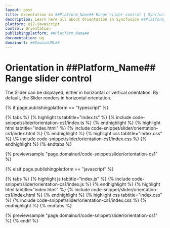 ```yaml
---
layout: post
title: Orientation in ##Platform_Name## Range slider control | Syncfusion
description: Learn here all about Orientation in Syncfusion ##Platform_Name## Range slider control of Syncfusion Essential JS 2 and more.
platform: ej2-javascript
control: Orientation 
publishingplatform: ##Platform_Name##
documentation: ug
domainurl: ##DomainURL##
---
```


# Orientation in ##Platform_Name## Range slider control

The Slider can be displayed, either in horizontal or vertical orientation. By default, the Slider renders in horizontal orientation.

{% if page.publishingplatform == "typescript" %}

 {% tabs %}
{% highlight ts tabtitle="index.ts" %}
{% include code-snippet/slider/orientation-cs1/index.ts %}
{% endhighlight %}
{% highlight html tabtitle="index.html" %}
{% include code-snippet/slider/orientation-cs1/index.html %}
{% endhighlight %}
{% highlight css tabtitle="index.css" %}
{% include code-snippet/slider/orientation-cs1/index.css %}
{% endhighlight %}
{% endtabs %}
        
{% previewsample "page.domainurl/code-snippet/slider/orientation-cs1" %}

{% elsif page.publishingplatform == "javascript" %}

{% tabs %}
{% highlight js tabtitle="index.js" %}
{% include code-snippet/slider/orientation-cs1/index.js %}
{% endhighlight %}
{% highlight html tabtitle="index.html" %}
{% include code-snippet/slider/orientation-cs1/index.html %}
{% endhighlight %}
{% highlight css tabtitle="index.css" %}
{% include code-snippet/slider/orientation-cs1/index.css %}
{% endhighlight %}
{% endtabs %}

{% previewsample "page.domainurl/code-snippet/slider/orientation-cs1" %}
{% endif %}
